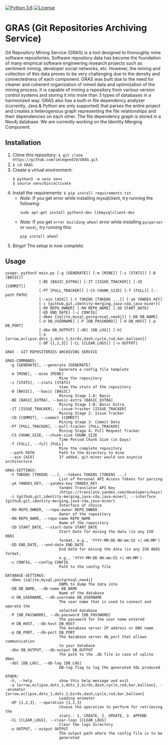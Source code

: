 [![Python 3.6](https://img.shields.io/badge/python-3.6-blue.svg)](https://www.python.org/downloads/release/python-360/) [![License](https://img.shields.io/badge/License-BSD%203--Clause-orange.svg)](https://opensource.org/licenses/BSD-3-Clause)

# GRAS (Git Repositories Archiving Service)

Git Repository Mining Service (GRAS) is a tool designed to thoroughly mine software repositories. Software repository data has become the foundation of many empirical software engineering research projects such as sentiment mining, developer social networks, etc. However, the mining and collection of this data proves to be very challenging due to the density and connectedness of each component. GRAS was built due to the need for cleaner and coherent organization of mined data and optimization of the mining process. It is capable of mining a repository from various version control systems and storing it into more than 3 types of databases in a harmonized way. GRAS also has a built-in file dependency analyzer (currently, Java & Python are only supported) that parses the entire project and creates a heterogenous graph representing the file relationships and their dependencies on each other. The file dependency graph is stored in a Neo4j database. We are currently working on the Identity Merging Component. 

## Installation

1. Clone this repository: `$ git clone https://github.com/imlegend19/GRAS.git`
2. `$ cd GRAS`
3. Create a virtual environment: 
   ```
   $ python3 -m venv venv
   $ source venv/bin/activate
   ``` 
4. Install the requirements: `$ pip install requirements.txt`
   - *Note:* If you get error while installing mysqlclient, try running the following:
      ```
      sudo apt-get install python3-dev libmysqlclient-dev
      ```
   - *Note:* If you get `error building wheel` error while installing `pycparser` or `neo4j`, try running this:
      ```
      pip install wheel
      ```
5. Bingo! The setup is now complete.

## Usage

```
usage: python3 main.py [-g [GENERATE]] [-m [MINE]] [-s [STATS]] [-B [BASIC]]
               [-BE [BASIC_EXTRA]] [-IT [ISSUE_TRACKER]] [-CD [COMMIT]]
               [-PT [PULL_TRACKER]] [-CS CHUNK_SIZE] [-f [FULL]] [--path PATH]
               [--aio [AIO]] [-t TOKENS [TOKENS ...]] [-yk YANDEX_KEY]
               [-i {github,git,identity-merging,java-cda,java-miner}]
               [-RO REPO_OWNER] [-RN REPO_NAME] [-SD START_DATE]
               [-ED END_DATE] [-c CONFIG]
               [-dbms {sqlite,mysql,postgresql,neo4j}] [-DB DB_NAME]
               [-U DB_USERNAME] [-P [DB_PASSWORD]] [-H DB_HOST] [-p DB_PORT]
               [-dbo DB_OUTPUT] [-dbl [DB_LOG]] [-h]
               [-a {arrow,eclipse,dots_1,dots_2,birds,dash,cycle,rod,bar,balloon}]
               [-OP {1,2,3}] [-CL [CLEAR_LOGS]] [-o OUTPUT]

GRAS - GIT REPOSITORIES ARCHIVING SERVICE

GRAS-COMMANDS:
  -g [GENERATE], --generate [GENERATE]
                        Generate a config file template
  -m [MINE], --mine [MINE]
                        Mine the repository
  -s [STATS], --stats [STATS]
                        View the stats of the repository
  -B [BASIC], --basic [BASIC]
                        Mining Stage 1-A: Basic
  -BE [BASIC_EXTRA], --basic-extra [BASIC_EXTRA]
                        Mining Stage 1-B: Basic Extra
  -IT [ISSUE_TRACKER], --issue-tracker [ISSUE_TRACKER]
                        Mining Stage 2: Issue Tracker
  -CD [COMMIT], --commit [COMMIT]
                        Mining Stage 3: Commit Data
  -PT [PULL_TRACKER], --pull-tracker [PULL_TRACKER]
                        Mining Stage 4: Pull Request Tracker
  -CS CHUNK_SIZE, --chunk-size CHUNK_SIZE
                        Time Period Chunk Size (in Days)
  -f [FULL], --full [FULL]
                        Mine the complete repository
  --path PATH           Path to the directory to mine
  --aio [AIO]           If added, git-miner would use asyncio architecture

GRAS-SETTINGS:
  -t TOKENS [TOKENS ...], --tokens TOKENS [TOKENS ...]
                        List of Personal API Access Tokens for parsing
  -yk YANDEX_KEY, --yandex-key YANDEX_KEY
                        Yandex Translator API Key
                        (https://translate.yandex.com/developers/keys)
  -i {github,git,identity-merging,java-cda,java-miner}, --interface {github,git,identity-merging,java-cda,java-miner}
                        Interface of choice
  -RO REPO_OWNER, --repo-owner REPO_OWNER
                        Owner of the repository
  -RN REPO_NAME, --repo-name REPO_NAME
                        Name of the repository
  -SD START_DATE, --start-date START_DATE
                        Start Date for mining the data (in any ISO 8601
                        format, e.g., 'YYYY-MM-DD HH:mm:SS +|-HH:MM')
  -ED END_DATE, --end-date END_DATE
                        End Date for mining the data (in any ISO 8601 format,
                        e.g., 'YYYY-MM-DD HH:mm:SS +|-HH:MM')
  -c CONFIG, --config CONFIG
                        Path to the config file

DATABASE-SETTINGS:
  -dbms {sqlite,mysql,postgresql,neo4j}
                        DBMS to dump the data into
  -DB DB_NAME, --db-name DB_NAME
                        Name of the database
  -U DB_USERNAME, --db-username DB_USERNAME
                        The user name that is used to connect and operate the
                        selected database
  -P [DB_PASSWORD], --db-password [DB_PASSWORD]
                        The password for the user name entered
  -H DB_HOST, --db-host DB_HOST
                        The database server IP address or DNS name
  -p DB_PORT, --db-port DB_PORT
                        The database server db_port that allows communication
                        to your database
  -dbo DB_OUTPUT, --db-output DB_OUTPUT
                        The path to the .db file in case of sqlite dbms
  -dbl [DB_LOG], --db-log [DB_LOG]
                        DB-log flag to log the generated SQL produced

OTHER:
  -h, --help            show this help message and exit
  -a {arrow,eclipse,dots_1,dots_2,birds,dash,cycle,rod,bar,balloon}, --animator {arrow,eclipse,dots_1,dots_2,birds,dash,cycle,rod,bar,balloon}
                        Loading animator
  -OP {1,2,3}, --operation {1,2,3}
                        Choose the operation to perform for retrieving the
                        stats.: 1. CREATE, 2. UPDATE, 3. APPEND
  -CL [CLEAR_LOGS], --clear-logs [CLEAR_LOGS]
                        Clear the logs directory
  -o OUTPUT, --output OUTPUT
                        The output path where the config file is to be
                        generated
```
